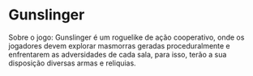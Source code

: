 # Gunslinger
Sobre o jogo: Gunslinger é um roguelike de ação cooperativo, onde os jogadores devem explorar masmorras geradas proceduralmente e enfrentarem as adversidades de cada sala, para isso, terão a sua disposição diversas armas e reliquias.
